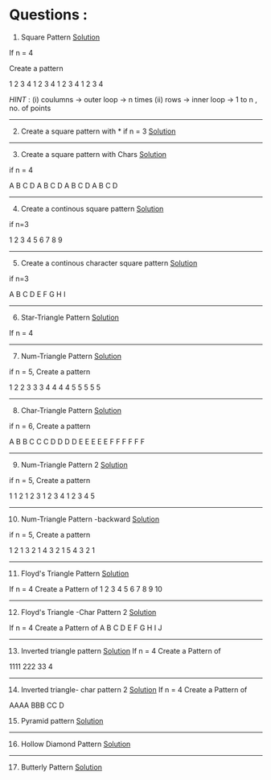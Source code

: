 # Questions : 

1. Square Pattern [Solution](https://github.com/Developer-RONNIE/DSA_C_Plus_Plus/blob/main/4-Pattern-Ques/Solutions/01-square/code.cpp)

If n = 4 

Create a pattern 

1 2 3 4 
1 2 3 4 
1 2 3 4 
1 2 3 4 

*HINT* : 
(i) coulumns -> outer loop -> n times 
(ii) rows -> inner loop -> 1 to n , no. of points 

---

2. Create a square pattern with * if n = 3  [Solution](https://github.com/Developer-RONNIE/DSA_C_Plus_Plus/blob/main/4-Pattern-Ques/Solutions/02-star-square/code.cpp)

--- 

3. Create a square pattern with Chars [Solution]()

if n = 4 

A B C D 
A B C D 
A B C D 
A B C D 

---


4. Create a continous square pattern [Solution]()

if n=3

1 2 3 
4 5 6
7 8 9


---


5. Create a continous character square pattern [Solution]()

if n=3

A B C
D E F 
G H I

--- 


6. Star-Triangle Pattern [Solution]()

If n = 4 


---


7. Num-Triangle Pattern [Solution]()

if n = 5,
Create a pattern 

1
2 2
3 3 3
4 4 4 4
5 5 5 5 5


--- 


8. Char-Triangle Pattern [Solution]()

if n = 6, 
Create a pattern

A 
B B 
C C C
D D D D
E E E E E
F F F F F F


---


9. Num-Triangle Pattern 2 [Solution]()

if n = 5,
Create a pattern 

1
1 2
1 2 3
1 2 3 4
1 2 3 4 5


--- 


10. Num-Triangle Pattern -backward [Solution]()

if n = 5,
Create a pattern 

1
2 1
3 2 1
4 3 2 1
5 4 3 2 1



---


11. Floyd's Triangle Pattern [Solution]()

If n = 4 
Create a Pattern of 
1
2 3
4 5 6
7 8 9 10


---


12. Floyd's Triangle -Char Pattern 2 [Solution]()

If n = 4 
Create a Pattern of 
A 
B C 
D E F 
G H I J 


---

13. Inverted triangle pattern [Solution]()
If n = 4 
Create a Pattern of 

1111
 222
  33
   4

---


14. Inverted triangle- char pattern 2 [Solution]()
If n = 4 
Create a Pattern of 

AAAA
 BBB
  CC
   D


15.  Pyramid pattern [Solution]()


---


16. Hollow Diamond Pattern [Solution]()


---


17. Butterly Pattern [Solution]()